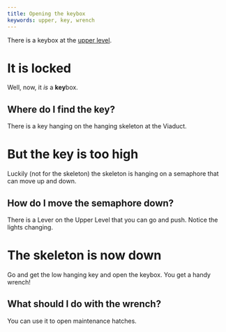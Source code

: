 ```yaml
---
title: Opening the keybox
keywords: upper, key, wrench
---
```


There is a keybox at the [upper level](/06-garbage-mine/030-upper-level.md).

# It is locked
Well, now, it *is* a **key**box.

## Where do I find the key?
There is a key hanging on the hanging skeleton at the Viaduct.

# But the key is too high
Luckily (not for the skeleton) the skeleton is hanging on a semaphore that can move up and down.

## How do I move the semaphore down?
There is a Lever on the Upper Level that you can go and push. Notice the lights changing.

# The skeleton is now down
Go and get the low hanging key and open the keybox. You get a handy wrench!

## What should I do with the wrench?
You can use it to open maintenance hatches.
